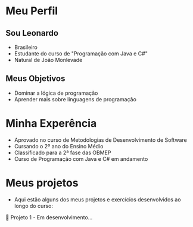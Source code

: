 # Meu Perfil

## Sou Leonardo

- Brasileiro 
- Estudante do curso de "Programação com Java e C#"
- Natural de João Monlevade  

## Meus Objetivos

- Dominar a lógica de programação 
- Aprender mais sobre linguagens de programação 

# Minha Experência

- Aprovado no curso de Metodologias de Desenvolvimento de Software
- Cursando o 2º ano do Ensino Médio
- Classificado para a 2ª fase das OBMEP
- Curso de Programação com Java e C# em andamento

# Meus projetos

- Aqui estão alguns dos meus projetos e exercícios desenvolvidos ao longo do curso: 

🔷 Projeto 1 - Em desenvolvimento...
